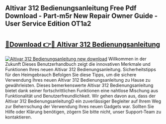 ## Altivar 312 Bedienungsanleitung Free Pdf Download - Part-m5r New Repair Owner Guide - User Service Edition OT1a2

# <h2><a href="http://df2h2w.blite.top/?on=Altivar+312+Bedienungsanleitung">🔗Download 👉🔴 Altivar 312 Bedienungsanleitung</a></h2>

[![Altivar 312 Bedienungsanleitung new download](https://i.imgur.com/lujVjoI.png)](http://df2h2w.blite.top/?on=Altivar+312+Bedienungsanleitung)
Willkommen in der Zukunft Dieses Benutzerhandbuch zeigt die innovativen Merkmale und Funktionen Ihres neuen Altivar 312 Bedienungsanleitung. Sicherheitstipps für den Heimgebrauch Befolgen Sie diese Tipps, um die sichere Verwendung Ihres neuen Altivar 312 Bedienungsanleitung zu Hause zu gewährleisten. Dieses bemerkenswerte Altivar 312 Bedienungsanleitung bietet dank seiner fortschrittlichen Funktionen eine nahtlose Mischung aus Funktionalität und Benutzerfreundlichkeit. Wir gehen davon aus, dass der Altivar 312 BedienungsanleitungD ein zuverlässiger Begleiter auf Ihrem Weg zur Beherrschung der Verwendung Ihres neuen Gadgets war. Sollten Sie Hilfe oder Klärung benötigen, zögern Sie bitte nicht, unser Support-Team zu kontaktieren.
